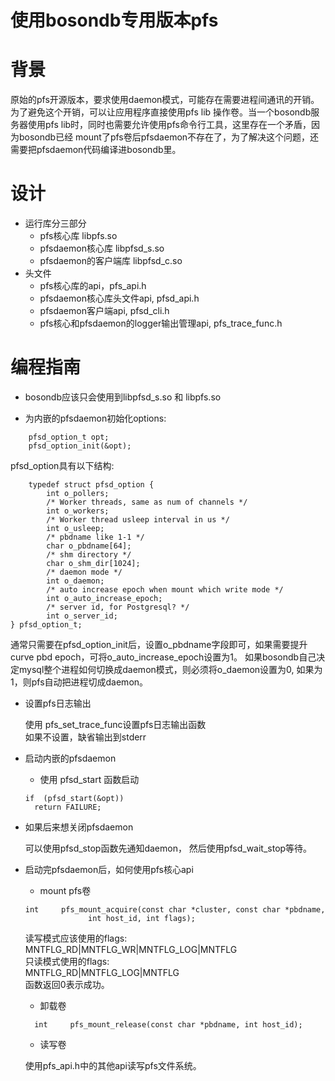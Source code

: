 使用bosondb专用版本pfs
======================

# 背景

原始的pfs开源版本，要求使用daemon模式，可能存在需要进程间通讯的开销。为了避免这个开销，可以让应用程序直接使用pfs lib
操作卷。当一个bosondb服务器使用pfs lib时，同时也需要允许使用pfs命令行工具，这里存在一个矛盾，因为bosondb已经
mount了pfs卷后pfsdaemon不存在了，为了解决这个问题，还需要把pfsdaemon代码编译进bosondb里。

# 设计

* 运行库分三部分
    * pfs核心库 libpfs.so
    * pfsdaemon核心库 libpfsd_s.so
    * pfsdaemon的客户端库 libpfsd_c.so
* 头文件
    * pfs核心库的api，pfs_api.h
    * pfsdaemon核心库头文件api, pfsd_api.h
    * pfsdaemon客户端api, pfsd_cli.h
    * pfs核心和pfsdaemon的logger输出管理api, pfs_trace_func.h

# 编程指南

* bosondb应该只会使用到libpfsd_s.so 和 libpfs.so

* 为内嵌的pfsdaemon初始化options:
```
    pfsd_option_t opt;
    pfsd_option_init(&opt);
```

pfsd_option具有以下结构:

```
    typedef struct pfsd_option {
        int o_pollers;
        /* Worker threads, same as num of channels */
        int o_workers;
        /* Worker thread usleep interval in us */
        int o_usleep;
        /* pbdname like 1-1 */
        char o_pbdname[64];
        /* shm directory */
        char o_shm_dir[1024];
        /* daemon mode */
        int o_daemon;
        /* auto increase epoch when mount which write mode */
        int o_auto_increase_epoch;
        /* server id, for Postgresql? */
        int o_server_id;
} pfsd_option_t;
```

通常只需要在pfsd_option_init后，设置o_pbdname字段即可，如果需要提升curve pbd epoch，可将o_auto_increase_epoch设置为1。
如果bosondb自己决定mysql整个进程如何切换成daemon模式，则必须将o_daemon设置为0, 如果为1，则pfs自动把进程切成daemon。

* 设置pfs日志输出

  使用 pfs_set_trace_func设置pfs日志输出函数<br>
  如果不设置，缺省输出到stderr

* 启动内嵌的pfsdaemon

  * 使用 pfsd_start 函数启动

  ```
  if  (pfsd_start(&opt))
    return FAILURE;
  ```

* 如果后来想关闭pfsdaemon

  可以使用pfsd_stop函数先通知daemon， 然后使用pfsd_wait_stop等待。

* 启动完pfsdaemon后，如何使用pfs核心api

  - mount pfs卷

  ```
  int     pfs_mount_acquire(const char *cluster, const char *pbdname,             
                int host_id, int flags);

  ```

  读写模式应该使用的flags:<br>
  MNTFLG_RD|MNTFLG_WR|MNTFLG_LOG|MNTFLG<br>
  只读模式使用的flags:<br>
  MNTFLG_RD|MNTFLG_LOG|MNTFLG<br>
  函数返回0表示成功。

  - 卸载卷

  ```
    int     pfs_mount_release(const char *pbdname, int host_id);
  ```

  - 读写卷

  使用pfs_api.h中的其他api读写pfs文件系统。
  

